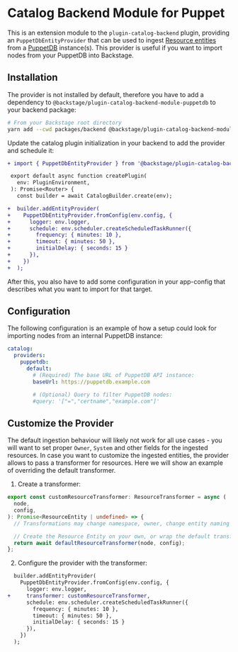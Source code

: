 # Catalog Backend Module for Puppet

This is an extension module to the `plugin-catalog-backend` plugin, providing an `PuppetDbEntityProvider` that can be used to ingest
[Resource entities](https://backstage.io/docs/features/software-catalog/descriptor-format#kind-resource) from a
[PuppetDB](https://www.puppet.com/docs/puppet/6/puppetdb_overview.html) instance(s). This provider is useful if you want to import nodes
from your PuppetDB into Backstage.

## Installation

The provider is not installed by default, therefore you have to add a dependency to `@backstage/plugin-catalog-backend-module-puppetdb`
to your backend package:

```bash
# From your Backstage root directory
yarn add --cwd packages/backend @backstage/plugin-catalog-backend-module-puppetdb
```

Update the catalog plugin initialization in your backend to add the provider and schedule it:

```diff
+ import { PuppetDbEntityProvider } from '@backstage/plugin-catalog-backend-module-puppetdb';

 export default async function createPlugin(
   env: PluginEnvironment,
 ): Promise<Router> {
   const builder = await CatalogBuilder.create(env);

+  builder.addEntityProvider(
+    PuppetDbEntityProvider.fromConfig(env.config, {
+      logger: env.logger,
+      schedule: env.scheduler.createScheduledTaskRunner({
+        frequency: { minutes: 10 },
+        timeout: { minutes: 50 },
+        initialDelay: { seconds: 15 }
+      }),
+    })
+  );
```

After this, you also have to add some configuration in your app-config that describes what you want to import for that target.

## Configuration

The following configuration is an example of how a setup could look for importing nodes from an internal PuppetDB instance:

```yaml
catalog:
  providers:
    puppetdb:
      default:
        # (Required) The base URL of PuppetDB API instance:
        baseUrl: https://puppetdb.example.com

        # (Optional) Query to filter PuppetDB nodes:
        #query: '["=","certname","example.com"]'
```

## Customize the Provider

The default ingestion behaviour will likely not work for all use cases - you will want to set proper `Owner`, `System` and other fields for the
ingested resources. In case you want to customize the ingested entities, the provider allows to pass a transformer for resources. Here we will show an example
of overriding the default transformer.

1. Create a transformer:

```ts
export const customResourceTransformer: ResourceTransformer = async (
  node,
  config,
): Promise<ResourceEntity | undefined> => {
  // Transformations may change namespace, owner, change entity naming pattern, add labels, annotations, etc.

  // Create the Resource Entity on your own, or wrap the default transformer
  return await defaultResourceTransformer(node, config);
};
```

2. Configure the provider with the transformer:

```diff
  builder.addEntityProvider(
    PuppetDbEntityProvider.fromConfig(env.config, {
      logger: env.logger,
+     transformer: customResourceTransformer,
      schedule: env.scheduler.createScheduledTaskRunner({
        frequency: { minutes: 10 },
        timeout: { minutes: 50 },
        initialDelay: { seconds: 15 }
      }),
    })
  );
```
